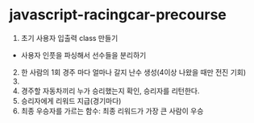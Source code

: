 # javascript-racingcar-precourse
1. 초기 사용자 입출력 class 만들기
- 사용자 인풋을 파싱해서 선수들을 분리하기
2. 한 사람의 1회 경주 마다 얼마나 갈지 난수 생성(4이상 나왔을 때만 전진 기회) 
3. 
4. 경주할 자동차끼리 누가 승리했는지 확인, 승리자를 리턴한다.
5. 승리자에게 리워드 지급(경기마다)
6. 최종 우승자를 가르는 함수: 최종 리워드가 가장 큰 사람이 우승

